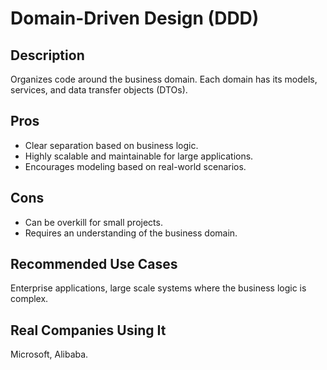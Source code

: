 # Domain-Driven Design (DDD)

## Description
Organizes code around the business domain. Each domain has its models, services, and data transfer objects (DTOs).

## Pros
- Clear separation based on business logic.
- Highly scalable and maintainable for large applications.
- Encourages modeling based on real-world scenarios.

## Cons
- Can be overkill for small projects.
- Requires an understanding of the business domain.

## Recommended Use Cases
Enterprise applications, large scale systems where the business logic is complex.

## Real Companies Using It
Microsoft, Alibaba.
